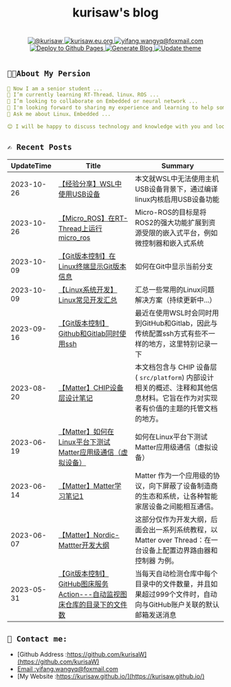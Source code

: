 <div align="center">
   <h1>kurisaw's blog</h1>
</div>

<div align="center" style="margin: 40px 0">
   <a href="https://github.com/kurisaW">
      <img src="https://img.shields.io/badge/GitHub-%40kurisaw-181717?style=flat-square&logo=github" 
      alt="@kurisaw" />
   </a>
   <a href="https://kurisaw.eu.org/">
      <img src="https://img.shields.io/badge/website-kurisaw.eu.org-brightgreen?style=flat-square"
      alt="kurisaw.eu.org" />
   </a>
   <a href="mailto:yifang.wangyq@foxmail.com">
      <img src="https://img.shields.io/badge/Email-yifang.wangyq@foxmail.com-blue?style=flat-square&logo=gmail" 
      alt="yifang.wangyq@foxmail.com"/>
   </a>
   <a href="https://github.com/kurisaW/kurisaW.github.io/actions/workflows/deploy.yml">
     <img src="https://github.com/kurisaW/kurisaW.github.io/actions/workflows/deploy.yml/badge.svg" 
     alt="Deploy to Github Pages">  
   </a>
   <a href="https://github.com/kurisaW/kurisaW.github.io/actions/workflows/generate-blog.yml">
     <img src="https://github.com/kurisaW/kurisaW.github.io/actions/workflows/generate-blog.yml/badge.svg" 
     alt="Generate Blog">  
   </a>
   <a href="https://github.com/kurisaW/kurisaW.github.io/actions/workflows/update-theme.yml">
     <img src="https://github.com/kurisaW/kurisaW.github.io/actions/workflows/update-theme.yml/badge.svg" 
     alt="Update theme">  
   </a>
</div>


## `👨‍💻About My Persion`

```yaml
🔭 Now I am a senior student ...
🌱 I’m currently learning RT-Thread、linux、ROS ...
👯 I’m looking to collaborate on Embedded or neural network ...
🤔 I'm looking forward to sharing my experience and learning to help some beginners get through the rookie phase faster ...
💬 Ask me about Linux、Embedded ...

😊 I will be happy to discuss technology and knowledge with you and look forward to your visit!
```

## `✍️ Recent Posts`
| UpdateTime | Title | Summary |
| ---------- | ----- | ------- |
| 2023-10-26 | [【经验分享】WSL中使用USB设备](https://github.com/kurisaW/kurisaW.github.io/blob/master/content/post/【经验分享】WSL中使用USB设备/index.md) | 本文就WSL中无法使用主机USB设备背景下，通过编译linux内核启用USB设备功能 |
| 2023-10-26 | [【Micro_ROS】在RT-Thread上运行micro_ros](https://github.com/kurisaW/kurisaW.github.io/blob/master/content/post/【Micro_ROS】在RT-Thread上运行micro_ros/index.md) | Micro-ROS的目标是将ROS2的强大功能扩展到资源受限的嵌入式平台，例如微控制器和嵌入式系统 |
| 2023-10-09 | [【Git版本控制】在Linux终端显示Git版本信息](https://github.com/kurisaW/kurisaW.github.io/blob/master/content/post/【Git版本控制】在Linux终端显示Git版本信息/index.md) | 如何在Git中显示当前分支 |
| 2023-10-09 | [【Linux系统开发】Linux常见开发汇总](https://github.com/kurisaW/kurisaW.github.io/blob/master/content/post/【Linux系统开发】Linux常见开发汇总/index.md) | 汇总一些常用的Linux问题解决方案（持续更新中...） |
| 2023-09-16 | [【Git版本控制】Github和Gitlab同时使用ssh](https://github.com/kurisaW/kurisaW.github.io/blob/master/content/post/【Git版本控制】Github和Gitlab同时使用ssh/index.md) | 最近在使用WSL时会同时用到GitHub和Gitlab，因此与传统配置ssh方式有些不一样的地方，这里特别记录一下 |
| 2023-08-20 | [【Matter】CHIP设备层设计笔记](https://github.com/kurisaW/kurisaW.github.io/blob/master/content/post/【Matter】CHIP设备层设计笔记/index.md) | 本文档包含与 CHIP 设备层 ( `src/platform`) 内部设计相关的概述、注释和其他信息材料。它旨在作为对实现者有价值的主题的托管文档的地方。 |
| 2023-06-19 | [【Matter】如何在Linux平台下测试Matter应用级通信（虚拟设备）](https://github.com/kurisaW/kurisaW.github.io/blob/master/content/post/【Matter】如何在Linux平台下测试Matter应用级通信（虚拟设备）/index.md) | 如何在Linux平台下测试Matter应用级通信（虚拟设备） |
| 2023-06-14 | [【Matter】Matter学习笔记1](https://github.com/kurisaW/kurisaW.github.io/blob/master/content/post/【Matter】Matter学习笔记1/index.md) | Matter 作为一个应用级的协议，向下屏蔽了设备制造商的生态和系统，让各种智能家居设备之间能相互通信。 |
| 2023-06-07 | [【Matter】Nordic-Mattter开发大纲](https://github.com/kurisaW/kurisaW.github.io/blob/master/content/post/【Matter】Nordic-Mattter开发大纲/index.md) | 这部分仅作为开发大纲，后面会出一系列系统教程，以 Matter over Thread：在一台设备上配置边界路由器和控制器 为例。 |
| 2023-05-31 | [【Git版本控制】GitHub图床服务Action---自动监视图床仓库的目录下的文件数](https://github.com/kurisaW/kurisaW.github.io/blob/master/content/post/【Git版本控制】GitHub图床服务Action---自动监视图床仓库的目录下的文件数/index.md) | 当每天自动检测仓库中每个目录中的文件数量，并且如果超过999个文件时，自动向与GitHub账户关联的默认邮箱发送消息 |
## `📠 Contact me:`

* [Github Address :https://github.com/kurisaW](https://github.com/kurisaW)
* [Email :yifang.wangyq@foxmail.com](mailto:yifang.wangyq@foxmail.com)
* [My Website :https://kurisaw.github.io/](https://kurisaw.github.io/)

